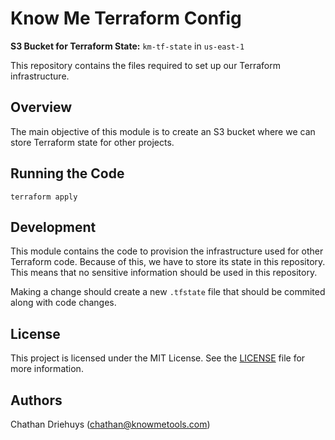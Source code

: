 # Know Me Terraform Config

**S3 Bucket for Terraform State:** `km-tf-state` in `us-east-1`

This repository contains the files required to set up our Terraform infrastructure.


## Overview

The main objective of this module is to create an S3 bucket where we can store Terraform state for other projects.


## Running the Code

```shell
terraform apply
```


## Development

This module contains the code to provision the infrastructure used for other Terraform code. Because of this, we have to store its state in this repository. This means that no sensitive information should be used in this repository.

Making a change should create a new `.tfstate` file that should be commited along with code changes.


## License

This project is licensed under the MIT License. See the [LICENSE](LICENSE) file for more information.


## Authors

Chathan Driehuys (chathan@knowmetools.com)
